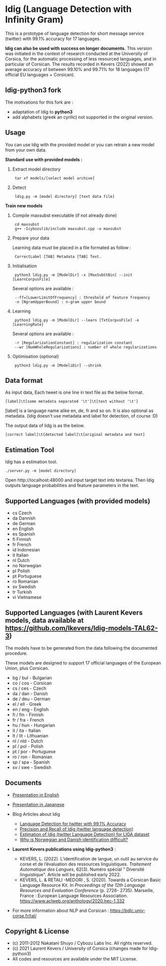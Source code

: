 ldig (Language Detection with Infinity Gram)
======================

This is a prototype of language detection for short message service (twitter) with 99.1% accuracy for 17 languages.

__ldig can also be used with success on longer documents.__
This version was initiated in the context of research conducted at the University of Corsica, for the automatic processing of less resourced languages, and in particular of Corsican. The results recorded in Kevers (2022) showed an average accuracy of between 99.10% and 99.71% for 18 languages (17 official EU languages + Corsican).

ldig-python3 fork
------

The motivations for this fork are :
- adaptation of ldig to __python3__
- add alphabets (greek an cyrilic) not supported in the original version.


Usage
------

You can use ldig with the provided model or you can retrain a new model from your own data.

__Standard use with provided models :__

1. Extract model directory

        tar xf models/[select model archive]

2. Detect

        ldig.py -m [model directory] [text data file]

__Train new models__

1. Compile maxsubst executable (if not already done)

        cd maxsubst
        g++ -Icybozulib/include maxsubst.cpp -o maxsubst

2. Prepare your data

    Learning data must be placed in a file formated as follow :

        CorrectLabel [TAB] Metadata [TAB] Text.

3. Initialisation

        python3 ldig.py -m [ModelDir] -x [MaxSubStBin] --init [LearnCorpusFile]

    Several options are available :

        --ff=[LowerLimitOfFrequency] : threshold of feature frequency
        -n [NgramUpperBound] : n-gram upper bound

4. Learning

        python3 ldig.py -m [ModelDir] --learn [TxtCorpusFile] -e [LearningRate]

    Several options are available :

        -r [RegularizationConstant] : regularization constant
        --wr [NumWholeRegularizations] : number of whole regularizations

5. Optimisation (optional)

        python3 ldig.py -m [ModeliDir] --shrink


Data format
------

As input data, Each tweet is one line in text file as the below format.

    [label]\t[some metadata separated '\t']\t[text without '\t']

[label] is a language name alike en, de, fr and so on.
It is also optional as metadata.
(ldig doesn't use metadata and label for detection, of course :D)

The output data of lidg is as the below.

    [correct label]\t[detected label]\t[original metadata and text]


Estimation Tool
----

ldig has a estimation tool.

    ./server.py -m [model directory]

Open http://localhost:48000 and input target text into textarea.
Then ldig outputs language probabilities and feature parameters in the text.


Supported Languages (with provided models)
------

- cs	Czech
- da	Dannish
- de	German
- en	English
- es	Spanish
- fi	Finnish
- fr	French
- id	Indonesian
- it	Italian
- nl	Dutch
- no	Norwegian
- pl	Polish
- pt	Portuguese
- ro	Romanian
- sv	Swedish
- tr	Turkish
- vi	Vietnamese

Supported Languages (with Laurent Kevers models, data available at https://github.com/lkevers/ldig-models-TAL62-3)
------

The models have to be generated from the data following the documented procedure.

These models are designed to support 17 official languages of the European Union, plus Corsican.

- bg / bul - Bulgarian
- co / cos - Corsican
- cs / ces - Czech
- da / dan - Danish
- de / deu - German
- el / ell - Greek
- en / eng - English
- fi / fin - Finnish
- fr / fra - French
- hu / hun - Hungarian
- it / ita - Italian
- lt / lit - Lithuanian
- nl / nld - Dutch
- pl / pol - Polish
- pt / por - Portuguese
- ro / ron - Romanian
- sp / spa - Spanish
- sv / swe - Swedish


Documents
------

- [Presentation in English](http://www.slideshare.net/shuyo/short-text-language-detection-with-infinitygram-12949447)
- [Presentation in Japanese](http://www.slideshare.net/shuyo/gram-10286133)

- Blog Articles about ldig
  - [Language Detection for twitter with 99.1% Accuracy](http://shuyo.wordpress.com/2012/02/21/language-detection-for-twitter-with-99-1-accuracy/)
  - [Precision and Recall of ldig (twitter language detection)](http://shuyo.wordpress.com/2012/03/02/precision-and-recall-of-ldig-twitter-language-detection/)
  - [Estimation of ldig (twitter Language Detection) for LIGA dataset](http://shuyo.wordpress.com/2012/03/02/estimation-of-ldig-twitter-language-detection-for-liga-dataset/)
  - [Why is Norwegian and Danish identification difficult?](http://shuyo.wordpress.com/2012/03/07/why-is-norwegian-and-danish-identification-difficult/)

- __Laurent Kevers publications using ldig-python3__ :
  - KEVERS, L. (2022). L’identification de langue, un outil au service du corse et de l’évaluation
des ressources linguistiques. _Traitement Automatique des Langues_, 62(3). Numéro spécial
" Diversité linguistique". Article will be published early 2022.
  - KEVERS, L. & RETALI -MEDORI , S. (2020). Towards a Corsican Basic Language Resource Kit.
In _Proceedings of the 12th Language Resources and Evaluation Conference_ (p. 2726-
2735). Marseille, France : European Language Resources Association. https://www.aclweb.org/anthology/2020.lrec-1.332

- For more information about NLP and Corsican : https://bdlc.univ-corse.fr/tal/

Copyright & License
-----
- (c) 2011-2012 Nakatani Shuyo / Cybozu Labs Inc. All rights reserved.
- (c) 2021 Laurent Kevers / University of Corsica (changes made for ldig-python3)
- All codes and resources are available under the MIT License.
